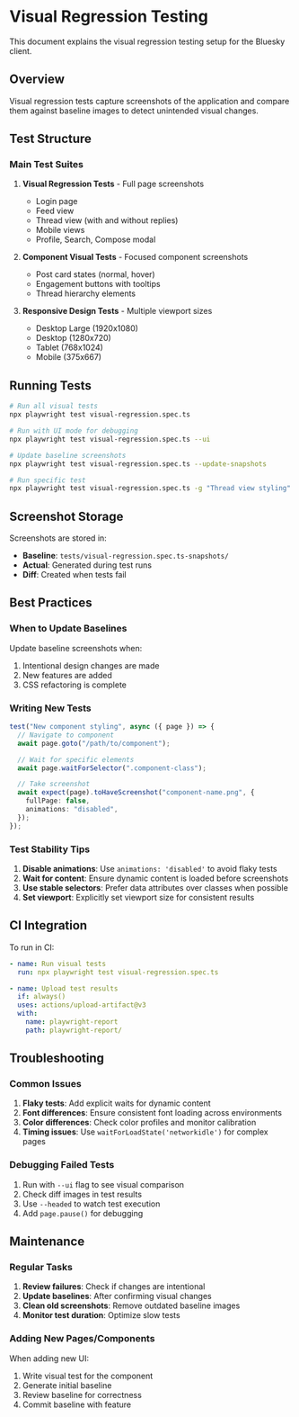 # Visual Regression Testing

This document explains the visual regression testing setup for the Bluesky client.

## Overview

Visual regression tests capture screenshots of the application and compare them against baseline images to detect unintended visual changes.

## Test Structure

### Main Test Suites

1. **Visual Regression Tests** - Full page screenshots
   - Login page
   - Feed view
   - Thread view (with and without replies)
   - Mobile views
   - Profile, Search, Compose modal

2. **Component Visual Tests** - Focused component screenshots
   - Post card states (normal, hover)
   - Engagement buttons with tooltips
   - Thread hierarchy elements

3. **Responsive Design Tests** - Multiple viewport sizes
   - Desktop Large (1920x1080)
   - Desktop (1280x720)
   - Tablet (768x1024)
   - Mobile (375x667)

## Running Tests

```bash
# Run all visual tests
npx playwright test visual-regression.spec.ts

# Run with UI mode for debugging
npx playwright test visual-regression.spec.ts --ui

# Update baseline screenshots
npx playwright test visual-regression.spec.ts --update-snapshots

# Run specific test
npx playwright test visual-regression.spec.ts -g "Thread view styling"
```

## Screenshot Storage

Screenshots are stored in:

- **Baseline**: `tests/visual-regression.spec.ts-snapshots/`
- **Actual**: Generated during test runs
- **Diff**: Created when tests fail

## Best Practices

### When to Update Baselines

Update baseline screenshots when:

1. Intentional design changes are made
2. New features are added
3. CSS refactoring is complete

### Writing New Tests

```typescript
test("New component styling", async ({ page }) => {
  // Navigate to component
  await page.goto("/path/to/component");

  // Wait for specific elements
  await page.waitForSelector(".component-class");

  // Take screenshot
  await expect(page).toHaveScreenshot("component-name.png", {
    fullPage: false,
    animations: "disabled",
  });
});
```

### Test Stability Tips

1. **Disable animations**: Use `animations: 'disabled'` to avoid flaky tests
2. **Wait for content**: Ensure dynamic content is loaded before screenshots
3. **Use stable selectors**: Prefer data attributes over classes when possible
4. **Set viewport**: Explicitly set viewport size for consistent results

## CI Integration

To run in CI:

```yaml
- name: Run visual tests
  run: npx playwright test visual-regression.spec.ts

- name: Upload test results
  if: always()
  uses: actions/upload-artifact@v3
  with:
    name: playwright-report
    path: playwright-report/
```

## Troubleshooting

### Common Issues

1. **Flaky tests**: Add explicit waits for dynamic content
2. **Font differences**: Ensure consistent font loading across environments
3. **Color differences**: Check color profiles and monitor calibration
4. **Timing issues**: Use `waitForLoadState('networkidle')` for complex pages

### Debugging Failed Tests

1. Run with `--ui` flag to see visual comparison
2. Check diff images in test results
3. Use `--headed` to watch test execution
4. Add `page.pause()` for debugging

## Maintenance

### Regular Tasks

1. **Review failures**: Check if changes are intentional
2. **Update baselines**: After confirming visual changes
3. **Clean old screenshots**: Remove outdated baseline images
4. **Monitor test duration**: Optimize slow tests

### Adding New Pages/Components

When adding new UI:

1. Write visual test for the component
2. Generate initial baseline
3. Review baseline for correctness
4. Commit baseline with feature
